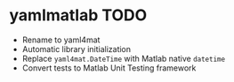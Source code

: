 # yamlmatlab TODO

* Rename to yaml4mat
* Automatic library initialization
* Replace `yaml4mat.DateTime` with Matlab native `datetime`
* Convert tests to Matlab Unit Testing framework
